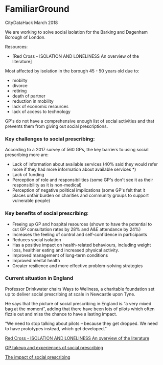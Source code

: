 # FamiliarGround
CityDataHack March 2018

We are working to solve social isolation for the Barking and Dagenham Borough of London.

Resources:

- [Red Cross - ISOLATION AND LONELINESS An overview of the literature]

Most affected by isolation in the borough 45 - 50 years old due to:
- mobilty
- divorce
- retiring
- death of partner
- reduction in mobility
- lack of economic resources
- lack of access to technology

GP's do not have a comprehensive enough list of social activities and that prevents them from giving out social prescriptions.

### Key challenges to social prescribing:

According to a 2017 survey of 560 GPs, the key barriers to using social prescribing more are:
- Lack of information about available services (40% said they would refer more if they had more information about available services *)
- Lack of funding
- Perception of role and responsibilities (some GP's don't see it as their responsibility as it is non-medical)
- Perception of negative political implications (some GP's felt that it places unfair burden on charities and community groups to support vulnerable people)

### Key benefits of social prescribing:

- Freeing up GP and hospital resources (shown to have the potential to cut GP consultation rates by 28% and A&E attendance by 24%)
- Increases the feeling of control and self-confidence in participants
- Reduces social isolation 
- Has a positive impact on health-related behaviours, including weight loss, healthier eating and increased physical activity. 
- Improved management of long-term conditions
- Improved mental health
- Greater resilience and more effective problem-solving strategies

### Current situation in England

Professor Drinkwater chairs Ways to Wellness, a charitable foundation set up to deliver social prescribing at scale in Newcastle upon Tyne. 

He says that the picture of social prescribing in England is “a very mixed bag at the moment”, adding that there have been lots of pilots which often fizzle out and miss the chance to have a lasting impact.

“We need to stop talking about pilots – because they get dropped. We need to have prototypes instead, which get developed.”

[Red Cross - ISOLATION AND LONELINESS An overview of the literature](https://www.redcross.org.uk/What-we-do/Health-and-social-care/Independent-living/Loneliness-and-isolation/~/media/BritishRedCross/Documents/What%20we%20do/UK%20services/CoOpIsolationLonelinessA444ppAW.pdf)

[GP takeup and experiences of social prescribing](https://www.gponline.com/social-prescribing-used-regularly-one-five-gps/article/1438039)

[The impact of social prescribing](http://bmjopen.bmj.com/content/7/7/e015203)



